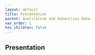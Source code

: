 ```yaml
---
layout: default
title: Presentation
parent: Qualitative and Humanities Data
nav_order: 1
has_children: false
---
```



## Presentation

